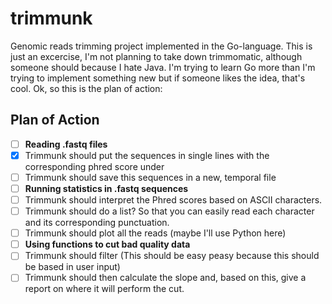 # trimmunk
Genomic reads trimming project implemented in the Go-language. This is just an excercise, I'm not planning to take down trimmomatic, although someone should because I hate Java. I'm trying to learn Go more than I'm trying to implement something new but if someone likes the idea, that's cool. Ok, so this is the plan of action:

## Plan of Action
- [ ] **Reading .fastq files**
- [x] Trimmunk should put the sequences in single lines with the corresponding phred score under
- [ ] Trimmunk should save this sequences in a new, temporal file
- [ ] **Running statistics in .fastq sequences**
- [ ] Trimmunk should interpret the Phred scores based on ASCII characters.
- [ ] Trimmunk should do a list? So that you can easily read each character and its corresponding punctuation.
- [ ] Trimmunk should plot all the reads (maybe I'll use Python here)
- [ ] **Using functions to cut bad quality data**
- [ ] Trimmunk should filter (This should be easy peasy because this should be based in user input)
- [ ] Trimmunk should then calculate the slope and, based on this, give a report on where it will perform the cut.
